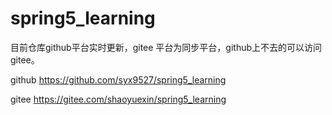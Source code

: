 # spring5_learning

目前仓库github平台实时更新，gitee 平台为同步平台，github上不去的可以访问gitee。

github https://github.com/syx9527/spring5_learning

gitee https://gitee.com/shaoyuexin/spring5_learning


